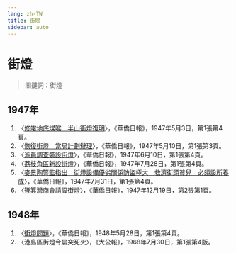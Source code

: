 ```yaml
---
lang: zh-TW
title: 街燈
sidebar: auto
---
```


# 街燈
> 關鍵詞：街燈
## 1947年
1. 〈[修竣地底煤喉　半山街燈復明](https://mmis.hkpl.gov.hk/coverpage/-/coverpage/view?_coverpage_WAR_mmisportalportlet_hsf=%E8%A1%97%E7%87%88&p_r_p_-1078056564_c=QF757YsWv58JCjtBMMIqokkzOf2SCEvq&_coverpage_WAR_mmisportalportlet_o=30&_coverpage_WAR_mmisportalportlet_actual_q=%28%20verbatim_dc.collection%3A%28%22Old%5C%20HK%5C%20Newspapers%22%29%20%29%20AND+%28%20%28%20allTermsMandatory%3A%28true%29%20OR+all_dc.title%3A%28%E8%A1%97%E7%87%88%29%20OR+all_dc.creator%3A%28%E8%A1%97%E7%87%88%29%20OR+all_dc.contributor%3A%28%E8%A1%97%E7%87%88%29%20OR+all_dc.subject%3A%28%E8%A1%97%E7%87%88%29%20OR+fulltext%3A%28%E8%A1%97%E7%87%88%29%20OR+all_dc.description%3A%28%E8%A1%97%E7%87%88%29%20%29%20%29&_coverpage_WAR_mmisportalportlet_sort_field=dc.publicationdate_bsort&_coverpage_WAR_mmisportalportlet_sort_order=asc)〉，《華僑日報》，1947年5月3日，第1張第4頁。
2. 〈[恢復街燈　當局計劃辦理](https://mmis.hkpl.gov.hk/coverpage/-/coverpage/view?_coverpage_WAR_mmisportalportlet_hsf=%E8%A1%97%E7%87%88&p_r_p_-1078056564_c=QF757YsWv58JCjtBMMIqohBgulYtubqy&_coverpage_WAR_mmisportalportlet_o=31&_coverpage_WAR_mmisportalportlet_actual_q=%28%20verbatim_dc.collection%3A%28%22Old%5C%20HK%5C%20Newspapers%22%29%20%29%20AND+%28%20%28%20allTermsMandatory%3A%28true%29%20OR+all_dc.title%3A%28%E8%A1%97%E7%87%88%29%20OR+all_dc.creator%3A%28%E8%A1%97%E7%87%88%29%20OR+all_dc.contributor%3A%28%E8%A1%97%E7%87%88%29%20OR+all_dc.subject%3A%28%E8%A1%97%E7%87%88%29%20OR+fulltext%3A%28%E8%A1%97%E7%87%88%29%20OR+all_dc.description%3A%28%E8%A1%97%E7%87%88%29%20%29%20%29&_coverpage_WAR_mmisportalportlet_sort_order=asc&_coverpage_WAR_mmisportalportlet_sort_field=dc.publicationdate_bsort)〉，《華僑日報》，1947年5月10日，第1張第3頁。
3. 〈[派員調查裝設街燈](https://mmis.hkpl.gov.hk/coverpage/-/coverpage/view?_coverpage_WAR_mmisportalportlet_hsf=%E8%A1%97%E7%87%88&p_r_p_-1078056564_c=QF757YsWv58JCjtBMMIqohHVcgBtgRxJ&_coverpage_WAR_mmisportalportlet_o=32&_coverpage_WAR_mmisportalportlet_actual_q=%28%20verbatim_dc.collection%3A%28%22Old%5C%20HK%5C%20Newspapers%22%29%20%29%20AND+%28%20%28%20allTermsMandatory%3A%28true%29%20OR+all_dc.title%3A%28%E8%A1%97%E7%87%88%29%20OR+all_dc.creator%3A%28%E8%A1%97%E7%87%88%29%20OR+all_dc.contributor%3A%28%E8%A1%97%E7%87%88%29%20OR+all_dc.subject%3A%28%E8%A1%97%E7%87%88%29%20OR+fulltext%3A%28%E8%A1%97%E7%87%88%29%20OR+all_dc.description%3A%28%E8%A1%97%E7%87%88%29%20%29%20%29&_coverpage_WAR_mmisportalportlet_sort_order=asc&_coverpage_WAR_mmisportalportlet_sort_field=dc.publicationdate_bsort)〉，《華僑日報》，1947年6月10日，第1張第4頁。
4. 〈[荔枝角區新設街燈](https://mmis.hkpl.gov.hk/coverpage/-/coverpage/view?_coverpage_WAR_mmisportalportlet_hsf=%E8%A1%97%E7%87%88&p_r_p_-1078056564_c=QF757YsWv58JCjtBMMIqouIdD0%2Fk0weR&_coverpage_WAR_mmisportalportlet_o=33&_coverpage_WAR_mmisportalportlet_actual_q=%28%20verbatim_dc.collection%3A%28%22Old%5C%20HK%5C%20Newspapers%22%29%20%29%20AND+%28%20%28%20allTermsMandatory%3A%28true%29%20OR+all_dc.title%3A%28%E8%A1%97%E7%87%88%29%20OR+all_dc.creator%3A%28%E8%A1%97%E7%87%88%29%20OR+all_dc.contributor%3A%28%E8%A1%97%E7%87%88%29%20OR+all_dc.subject%3A%28%E8%A1%97%E7%87%88%29%20OR+fulltext%3A%28%E8%A1%97%E7%87%88%29%20OR+all_dc.description%3A%28%E8%A1%97%E7%87%88%29%20%29%20%29&_coverpage_WAR_mmisportalportlet_sort_order=asc&_coverpage_WAR_mmisportalportlet_sort_field=dc.publicationdate_bsort)〉，《華僑日報》，1947年7月28日，第1張第4頁。
5. 〈[麥景陶警監指出　街燈設備優劣關係防盜極大　救濟街頭貧兒　必須設所養成](https://mmis.hkpl.gov.hk/coverpage/-/coverpage/view?_coverpage_WAR_mmisportalportlet_hsf=%E8%A1%97%E7%87%88&p_r_p_-1078056564_c=QF757YsWv58JCjtBMMIqojiQSn0BsjbJ&_coverpage_WAR_mmisportalportlet_o=34&_coverpage_WAR_mmisportalportlet_actual_q=%28%20verbatim_dc.collection%3A%28%22Old%5C%20HK%5C%20Newspapers%22%29%20%29%20AND+%28%20%28%20allTermsMandatory%3A%28true%29%20OR+all_dc.title%3A%28%E8%A1%97%E7%87%88%29%20OR+all_dc.creator%3A%28%E8%A1%97%E7%87%88%29%20OR+all_dc.contributor%3A%28%E8%A1%97%E7%87%88%29%20OR+all_dc.subject%3A%28%E8%A1%97%E7%87%88%29%20OR+fulltext%3A%28%E8%A1%97%E7%87%88%29%20OR+all_dc.description%3A%28%E8%A1%97%E7%87%88%29%20%29%20%29&_coverpage_WAR_mmisportalportlet_sort_order=asc&_coverpage_WAR_mmisportalportlet_sort_field=dc.publicationdate_bsort)〉，《華僑日報》，1947年7月31日，第1張第4頁。
6. 〈[筲箕灣商會請設街燈](https://mmis.hkpl.gov.hk/coverpage/-/coverpage/view?_coverpage_WAR_mmisportalportlet_hsf=%E8%A1%97%E7%87%88&p_r_p_-1078056564_c=QF757YsWv58JCjtBMMIqovPksjXWaQ76&_coverpage_WAR_mmisportalportlet_o=35&_coverpage_WAR_mmisportalportlet_actual_q=%28%20verbatim_dc.collection%3A%28%22Old%5C%20HK%5C%20Newspapers%22%29%20%29%20AND+%28%20%28%20allTermsMandatory%3A%28true%29%20OR+all_dc.title%3A%28%E8%A1%97%E7%87%88%29%20OR+all_dc.creator%3A%28%E8%A1%97%E7%87%88%29%20OR+all_dc.contributor%3A%28%E8%A1%97%E7%87%88%29%20OR+all_dc.subject%3A%28%E8%A1%97%E7%87%88%29%20OR+fulltext%3A%28%E8%A1%97%E7%87%88%29%20OR+all_dc.description%3A%28%E8%A1%97%E7%87%88%29%20%29%20%29&_coverpage_WAR_mmisportalportlet_sort_order=asc&_coverpage_WAR_mmisportalportlet_sort_field=dc.publicationdate_bsort)〉，《華僑日報》，1947年12月19日，第2張第1頁。
## 1948年
1. 〈[街燈問題](https://mmis.hkpl.gov.hk/coverpage/-/coverpage/view?_coverpage_WAR_mmisportalportlet_hsf=%E8%A1%97%E7%87%88&p_r_p_-1078056564_c=QF757YsWv58JCjtBMMIqoiZXnf9mJFg8&_coverpage_WAR_mmisportalportlet_o=37&_coverpage_WAR_mmisportalportlet_actual_q=%28%20verbatim_dc.collection%3A%28%22Old%5C%20HK%5C%20Newspapers%22%29%20%29%20AND+%28%20%28%20allTermsMandatory%3A%28true%29%20OR+all_dc.title%3A%28%E8%A1%97%E7%87%88%29%20OR+all_dc.creator%3A%28%E8%A1%97%E7%87%88%29%20OR+all_dc.contributor%3A%28%E8%A1%97%E7%87%88%29%20OR+all_dc.subject%3A%28%E8%A1%97%E7%87%88%29%20OR+fulltext%3A%28%E8%A1%97%E7%87%88%29%20OR+all_dc.description%3A%28%E8%A1%97%E7%87%88%29%20%29%20%29&_coverpage_WAR_mmisportalportlet_sort_order=asc&_coverpage_WAR_mmisportalportlet_sort_field=dc.publicationdate_bsort)〉，《華僑日報》，1948年5月28日，第1張第4頁。
2. 〈港島區街燈今晨突死火〉，《大公報》，1968年7月30日，第1張第4版。